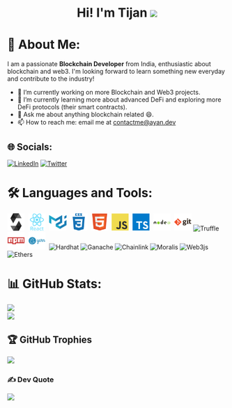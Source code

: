<div id="hey" align="center">
  <h1>
    Hi!
    I'm Tijan
    <img src="https://media.giphy.com/media/hvRJCLFzcasrR4ia7z/giphy.gif" width=40 />
  </h1>
</div>  
</div>



# 💫 About Me:
I am a passionate **Blockchain Developer** from India, enthusiastic about blockchain and web3. I'm looking forward to learn something new everyday and contribute to the industry!
- 🔭 I’m currently working on more Blockchain and Web3 projects.
- 🌱 I’m currently learning more about advanced DeFi and exploring more DeFi protocols (their smart contracts).
- 💬 Ask me about anything blockchain related :smile:.
- 📫 How to reach me: email me at [contactme@ayan.dev](mailto:ayan.m.dev@gmail.com)


## 🌐 Socials:
[![LinkedIn](https://img.shields.io/badge/LinkedIn-%230077B5.svg?logo=linkedin&logoColor=white)](https://linkedin.com/in/https://www.linkedin.com/in/ayan-masood-6038ab21b/) [![Twitter](https://img.shields.io/badge/Twitter-%231DA1F2.svg?logo=Twitter&logoColor=white)](https://twitter.com/https://twitter.com/Ayan_M_Dev) 


# :hammer_and_wrench: Languages and Tools:
<div>
  <img src="https://github.com/devicons/devicon/blob/master/icons/solidity/solidity-original.svg" title="Solidity" alt="Solidity" width="40" height="40"/>&nbsp;
  <img src="https://github.com/devicons/devicon/blob/master/icons/react/react-original-wordmark.svg" title="React" alt="React" width="40" height="40"/>&nbsp;
  <img src="https://github.com/devicons/devicon/blob/master/icons/materialui/materialui-original.svg" title="Material UI" alt="Material UI" width="40" height="40"/>&nbsp;
  <img src="https://github.com/devicons/devicon/blob/master/icons/css3/css3-plain-wordmark.svg"  title="CSS3" alt="CSS" width="40" height="40"/>&nbsp;
  <img src="https://github.com/devicons/devicon/blob/master/icons/html5/html5-original.svg" title="HTML5" alt="HTML" width="40" height="40"/>&nbsp;
  <img src="https://github.com/devicons/devicon/blob/master/icons/javascript/javascript-original.svg" title="JavaScript" alt="JavaScript" width="40" height="40"/>&nbsp;
  <img src="https://github.com/devicons/devicon/blob/master/icons/typescript/typescript-original.svg" title="TypeScript" alt="TypeScript" width="40" height="40"/>&nbsp;
  <img src="https://github.com/devicons/devicon/blob/master/icons/nodejs/nodejs-original-wordmark.svg" title="NodeJS" alt="NodeJS" width="40" height="40"/>&nbsp;
  <img src="https://github.com/devicons/devicon/blob/master/icons/git/git-original-wordmark.svg" title="Git" **alt="Git" width="40" height="40"/>
   <img src="https://seeklogo.com/images/T/truffle-logo-357454171D-seeklogo.com.png" title="Truffle" alt="Truffle" width=40 height=40 />
     <img src="https://github.com/devicons/devicon/blob/master/icons/npm/npm-original-wordmark.svg" title="NPM" alt="NPM" width="40" height="40"/>&nbsp;
     <img src="https://github.com/devicons/devicon/blob/master/icons/yarn/yarn-original-wordmark.svg" title="YARN" alt="YARN" width="40" height="40"/>&nbsp;
     
   <img src="https://seeklogo.com/images/H/hardhat-logo-888739EBB4-seeklogo.com.png" title="Hardhat" alt="Hardhat" width="40" height="40" />
   <img src="https://seeklogo.com/images/G/ganache-logo-1EB72084A8-seeklogo.com.png" title="Ganache" alt="Ganache" width="40" height="40" />
   <img src="https://upload.wikimedia.org/wikipedia/commons/d/dd/Chainlink_Logo.png" title="Chainlink" alt="Chainlink" width="40" height="40" />
   <img src="https://res.cloudinary.com/crunchbase-production/image/upload/c_lpad,h_256,w_256,f_auto,q_auto:eco,dpr_1/xi2ibotrclcxf9njqrfm" title="Moralis" alt="Moralis" width="40" height="40" />
   <img src="https://seeklogo.com/images/W/web3js-logo-62DEE79B50-seeklogo.com.png" width=40 height=40 alt="Web3js" title="Web3js" />
      <img src="https://gitcoin.co/blog/wp-content/uploads/2022/07/ethersjs.png" width=40 height=40 alt="Ethers" title="Ethers" />
</div>

# 📊 GitHub Stats:
![](https://github-readme-stats.vercel.app/api?username=Ayan&theme=dark&hide_border=false&include_all_commits=true&count_private=true)<br/>
![](https://github-readme-streak-stats.herokuapp.com/?user=Ayan&theme=dark&hide_border=false)<br/>

## 🏆 GitHub Trophies
![](https://github-profile-trophy.vercel.app/?username=Ayan&theme=matrix&no-frame=false&no-bg=false&margin-w=4)

### ✍️ Dev Quote
![](https://quotes-github-readme.vercel.app/api?type=horizontal&theme=dark)

